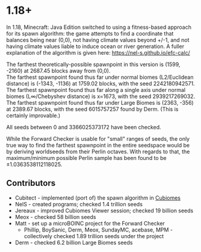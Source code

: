 # 1.18+

In 1.18, Minecraft: Java Edition switched to using a fitness-based approach for its spawn algorithm: the game attempts to find a coordinate that balances being near (0,0), not having climate values beyond +/-1, and not having climate values liable to induce ocean or river generation. A fuller explanation of the algorithm is given here: https://nel-s.github.io/efc-calc/

The farthest theoretically-possible spawnpoint in this version is (1599, -2160) at 2687.45 blocks away from (0,0).<br>
The farthest spawnpoint found thus far under normal biomes (L2/Euclidean distance) is (-1343, -1136) at 1759.02 blocks, with the seed 2242180942571.<br>
The farthest spawnpoint found thus far along a single axis under normal biomes (L∞/Chebyshev distance) is x=1673, with the seed 2939217269032.<br>
The farthest spawnpoint found thus far under Large Biomes is (2363, -356) at 2389.67 blocks, with the seed 6015757257 found by Derm. (This is certainly improvable.)

All seeds between 0 and 3366025373172 have been checked.

While the Forward Checker is usable for "small" ranges of seeds, the only true way to find the farthest spawnpoint in the entire seedspace would be by deriving worldseeds from their Perlin octaves. With regards to that, the maximum/minimum possible Perlin sample has been found to be &pm;1.0363538112118025.

## Contributors
- Cubitect - implemented (port of) the spawn algorithm in [Cubiomes](https://github.com/Cubitect/cubiomes)
- NelS - created programs; checked 1.4 trillion seeds
- Jereaux - improved Cubiomes Viewer session; checked 19 billion seeds
- Meox - checked 58 billion seeds
- Matt - set up a microBOINC project for the Forward Checker
    - Phillip, BoySanic, Derm, Meox, SundayMC, acebase, MPM - collectively checked 1.89 trillion seeds under the project
- Derm - checked 6.2 billion Large Biomes seeds